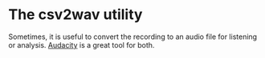 # The csv2wav utility
Sometimes, it is useful to convert the recording to an audio file for listening or analysis. [Audacity](https://www.audacityteam.org/) is a great tool for both.
